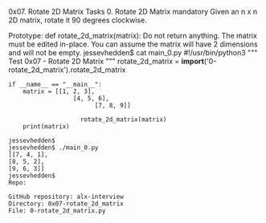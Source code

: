 0x07. Rotate 2D Matrix
Tasks
0. Rotate 2D Matrix
mandatory
Given an n x n 2D matrix, rotate it 90 degrees clockwise.

Prototype: def rotate_2d_matrix(matrix):
	Do not return anything. The matrix must be edited in-place.
	You can assume the matrix will have 2 dimensions and will not be empty.
	jessevhedden$ cat main_0.py
#!/usr/bin/python3
	"""
	Test 0x07 - Rotate 2D Matrix
	"""
	rotate_2d_matrix = __import__('0-rotate_2d_matrix').rotate_2d_matrix

	if __name__ == "__main__":
	    matrix = [[1, 2, 3],
	                  [4, 5, 6],
			                [7, 8, 9]]

					    rotate_2d_matrix(matrix)
	    print(matrix)

	jessevhedden$
	jessevhedden$ ./main_0.py
	[[7, 4, 1],
	[8, 5, 2],
	[9, 6, 3]]
	jessevhedden$
	Repo:

	GitHub repository: alx-interview
	Directory: 0x07-rotate_2d_matrix
	File: 0-rotate_2d_matrix.py
